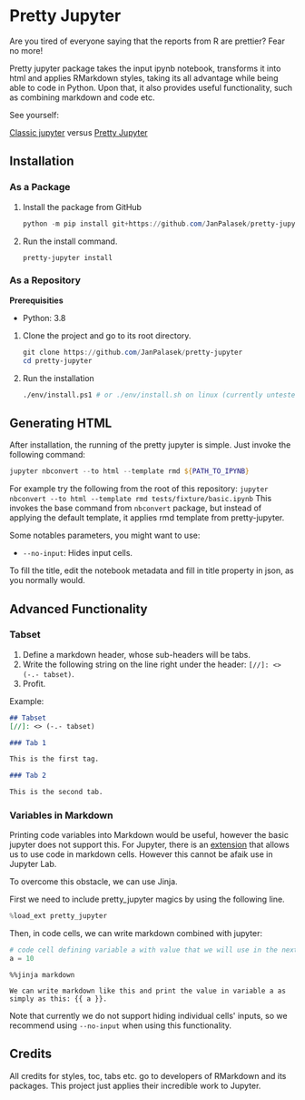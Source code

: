 # Pretty Jupyter

Are you tired of everyone saying that the reports from R are prettier? Fear no more!

Pretty jupyter package takes the input ipynb notebook, transforms it into html and applies RMarkdown styles, taking its all advantage while being able to code in Python. Upon that, it also provides useful functionality, such as combining markdown and code etc.

See yourself:

[Classic jupyter](http://janpalasek.com/classic-jupyter-example.html) versus [Pretty Jupyter](http://janpalasek.com/pretty-jupyter-example.html)

## Installation
### As a Package

1. Install the package from GitHub
    ```powershell
    python -m pip install git+https://github.com/JanPalasek/pretty-jupyter
    ```

2. Run the install command.
    ```
    pretty-jupyter install
    ```


### As a Repository

**Prerequisities**
- Python: 3.8

1. Clone the project and go to its root directory.
    ```powershell
    git clone https://github.com/JanPalasek/pretty-jupyter
    cd pretty-jupyter
    ```
2. Run the installation
    ```sh
    ./env/install.ps1 # or ./env/install.sh on linux (currently untested)
    ```

## Generating HTML

After installation, the running of the pretty jupyter is simple. Just invoke the following command:

```powershell
jupyter nbconvert --to html --template rmd ${PATH_TO_IPYNB}
```

For example try the following from the root of this repository: `jupyter nbconvert --to html --template rmd tests/fixture/basic.ipynb`
This invokes the base command from `nbconvert` package, but instead of applying the default template, it applies rmd template from pretty-jupyter.

Some notables parameters, you might want to use:

- `--no-input`: Hides input cells.

To fill the title, edit the notebook metadata and fill in title property in json, as you normally would.

## Advanced Functionality

### Tabset
1. Define a markdown header, whose sub-headers will be tabs.
2. Write the following string on the line right under the header: `[//]: <> (-.- tabset)`.
3. Profit.

Example:
```md
## Tabset
[//]: <> (-.- tabset)

### Tab 1

This is the first tag.

### Tab 2

This is the second tab.
```

### Variables in Markdown
Printing code variables into Markdown would be useful, however the basic jupyter does not support this. For Jupyter, there is an [extension](https://jupyter-contrib-nbextensions.readthedocs.io/en/latest/nbextensions/python-markdown/readme.html) that allows us to use code in markdown cells. However this cannot be afaik use in Jupyter Lab.

To overcome this obstacle, we can use Jinja.

First we need to include pretty_jupyter magics by using the following line.

```python
%load_ext pretty_jupyter
```

Then, in code cells, we can write markdown combined with jupyter:

```python
# code cell defining variable a with value that we will use in the next code cell
a = 10
```

```jinja
%%jinja markdown

We can write markdown like this and print the value in variable a as simply as this: {{ a }}.
```

Note that currently we do not support hiding individual cells' inputs, so we recommend using `--no-input` when using this functionality.


## Credits

All credits for styles, toc, tabs etc. go to developers of RMarkdown and its packages. This project just applies their incredible work to Jupyter.